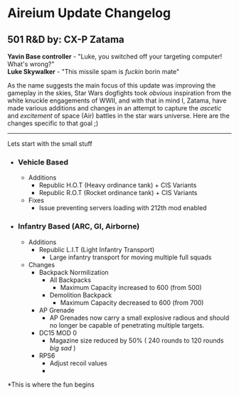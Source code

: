 # Aireium Update Changelog
501 R&D 
by: **CX-P Zatama**
---
**Yavin Base controller** - "Luke, you switched off your targeting computer! What's wrong?"   
**Luke Skywalker** - "This missile spam is *fuckin* borin mate"

As the name suggests the main focus of this update was improving the gameplay in the skies, Star Wars dogfights took *obvious* inspiration from the white knuckle engagements of WWII, and with that in mind I, Zatama,  have made various additions and changes in an attempt to capture the *ascetic* and *excitement* of space (Air) battles in the star wars universe. Here are the changes specific to that goal ;)

---
Lets start with the small stuff

- ###  Vehicle Based
    + Additions
        +   Republic H.O.T (Heavy ordinance tank) + CIS Variants
        +   Republic R.O.T (Rocket ordinance tank) + CIS Variants
    + Fixes
        +  Issue preventing servers loading with 212th mod enabled    
- ### Infantry Based (ARC, GI, Airborne)
    + Additions
        +  Republic L.I.T (Light Infantry Transport) 
            * Large infantry transport for moving multiple full squads  
    + Changes
        +  Backpack Normilization
            + All Backpacks
                + Maximum Capacity increased to 600 (from 500) 
            + Demolition Backpack
                + Maximum Capacity decreased to 600 (from 700)
        +  AP Grenade
            + AP Grenades now carry a small explosive radious and should no longer be capable of penetrating multiple targets.     
        +  DC15 MOD 0
            + Magazine size reduced by 50% ( 240 rounds to 120 rounds *big sad* )
        +  RPS6
            + Adjust recoil values  
            + 
*This is where the fun begins